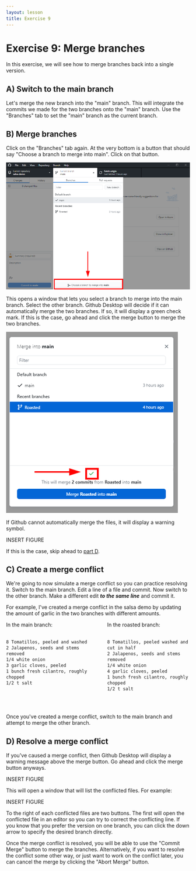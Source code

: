 ```yaml
---
layout: lesson
title: Exercise 9
---
```


# Exercise 9: Merge branches

In this exercise, we will see how to merge branches back into a single version.

## A) Switch to the main branch

Let's merge the new branch into the "main" branch. This will integrate the commits we made for the two branches onto the "main" branch. Use the "Branches" tab to set the "main" branch as the current branch.

## B) Merge branches

Click on the "Branches" tab again. At the very bottom is a button that should say "Choose a branch to merge into main". Click on that button.

![An arrow points to the merge button at the bottom of the branches dropdown menu.](..\assets\images\E9\merge-button.png)

This opens a window that lets you select a branch to merge into the main branch. Select the other branch. Github Desktop will decide if it can automatically merge the two branches. If so, it will display a green check mark. If this is the case, go ahead and click the merge button to merge the two branches.

![The merge branch window shows a green check to indicate that the branches can automatically merge.](..\assets\images\E9\automerge.png)

If Github cannot automatically merge the files, it will display a warning symbol.

INSERT FIGURE

If this is the case, skip ahead to [part D](#D--Resolve-a-merge-conflict).

## C) Create a merge conflict

We're going to now simulate a merge conflict so you can practice resolving it. Switch to the main branch. Edit a line of a file and commit. Now switch to the other branch. Make a different edit ***to the same line*** and commit it.

For example, I've created a merge conflict in the salsa demo by updating the amount of garlic in the two branches with different amounts.

<div style="display:flex;flex-flow:row wrap;justify-content:space-between;">
  <div style="width:45%;">
    In the main branch:
    <pre class="highlight">
      <code>
8 Tomatillos, peeled and washed
2 Jalapenos, seeds and stems removed
1/4 white onion
3 garlic cloves, peeled
1 bunch fresh cilantro, roughly chopped
1/2 t salt
      </code>
    </pre>
  </div>

  <div style="width:45%;">
    In the roasted branch:
    <pre class="highlight">
      <code>
8 Tomatillos, peeled washed and cut in half
2 Jalapenos, seeds and stems removed
1/4 white onion
4 garlic cloves, peeled
1 bunch fresh cilantro, roughly chopped
1/2 t salt
      </code>
    </pre>
  </div>
</div>

Once you've created a merge conflict, switch to the main branch and attempt to merge the other branch.

## D) Resolve a merge conflict

If you've caused a merge conflict, then Github Desktop will display a warning message above the merge button. Go ahead and click the merge button anyways.

INSERT FIGURE

This will open a window that will list the conflicted files. For example:

INSERT FIGURE

To the right of each conflicted files are two buttons. The first will open the conflicted file in an editor so you can try to correct the conflicting line. If you know that you prefer the version on one branch, you can click the down arrow to specify the desired branch directly.

Once the merge conflict is resolved, you will be able to use the "Commit Merge" button to merge the branches. Alternatively, if you want to resolve the conflict some other way, or just want to work on the conflict later, you can cancel the merge by clicking the "Abort Merge" button.

